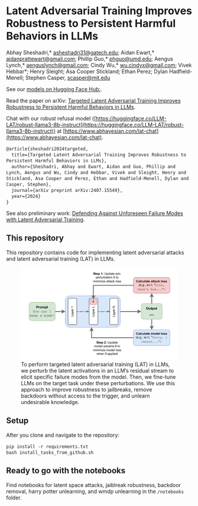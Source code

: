 # Latent Adversarial Training Improves Robustness to Persistent Harmful Behaviors in LLMs

Abhay Sheshadri,* [asheshadri31@gatech.edu](asheshadri31@gatech.edu); 
Aidan Ewart,* [aidanprattewart@gmail.com](aidanprattewart@gmail.com); 
Phillip Guo,* [phguo@umd.edu](phguo@umd.edu); 
Aengus Lynch,* [aenguslynch@gmail.com](aenguslynch@gmail.com);
Cindy Wu,* [wu.cindyx@gmail.com](wu.cindyx@gmail.com);
Vivek Hebbar*;
Henry Sleight;
Asa Cooper Stickland;
Ethan Perez;
Dylan Hadfield-Menell;
Stephen Casper, [scasper@mit.edu](scasper@mit.edu)

See our [models on Hugging Face Hub:](https://huggingface.co/LLM-LAT).

Read the paper on arXiv: [Targeted Latent Adversarial Training Improves Robustness to Persistent Harmful Behaviors in LLMs](https://arxiv.org/abs/2407.15549).

Chat with our robust refusal model ([https://huggingface.co/LLM-LAT/robust-llama3-8b-instruct](https://huggingface.co/LLM-LAT/robust-llama3-8b-instruct)) at [https://www.abhayesian.com/lat-chat](https://www.abhayesian.com/lat-chat).

```
@article{sheshadri2024targeted,
  title={Targeted Latent Adversarial Training Improves Robustness to Persistent Harmful Behaviors in LLMs},
  author={Sheshadri, Abhay and Ewart, Aidan and Guo, Phillip and Lynch, Aengus and Wu, Cindy and Hebbar, Vivek and Sleight, Henry and Stickland, Asa Cooper and Perez, Ethan and Hadfield-Menell, Dylan and Casper, Stephen},
  journal={arXiv preprint arXiv:2407.15549},
  year={2024}
}
```

See also preliminary work: [Defending Against Unforeseen Failure Modes with Latent Adversarial Training](https://arxiv.org/abs/2403.05030).

## This repository

This repository contains code for implementing latent adversarial attacks 
and latent adversarial training (LAT) in LLMs. 

<figure>
  <img src="figs/fig1.png" alt="Targeted Latent Adversarial Training">
  <figcaption>To perform targeted latent adversarial training (LAT) in LLMs, we perturb the latent activations
in an LLM’s residual stream to elicit specific failure modes from the model. Then, we fine-tune
LLMs on the target task under these perturbations. We use this approach to improve robustness to
jailbreaks, remove backdoors without access to the trigger, and unlearn
undesirable knowledge.</figcaption>
</figure>


## Setup

After you clone and navigate to the repository:

```angular2html
pip install -r requirements.txt
bash install_tasks_from_github.sh
```


## Ready to go with the notebooks

Find notebooks for latent space attacks, jaiblreak robustness, 
backdoor removal, harry potter unlearning, and wmdp unlearning 
in the ```/notebooks``` folder.
